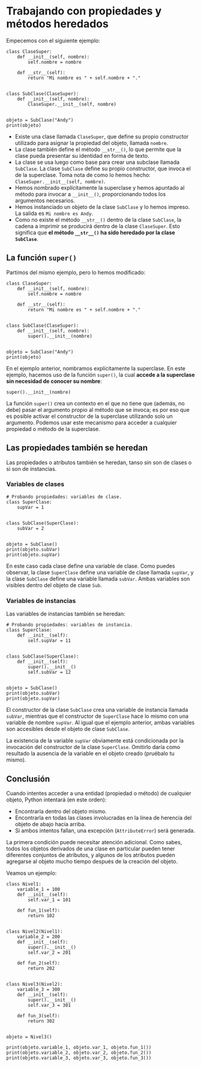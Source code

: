 # Trabajando con propiedades y métodos heredados

Empecemos con el siguiente ejemplo:

```
class ClaseSuper:
    def __init__(self, nombre):
        self.nombre = nombre

    def __str__(self):
        return "Mi nombre es " + self.nombre + "."


class SubClase(ClaseSuper):
    def __init__(self, nombre):
        ClaseSuper.__init__(self, nombre)


objeto = SubClase("Andy")
print(objeto)
```

* Existe una clase llamada `ClaseSuper`, que define su propio constructor utilizado para asignar la propiedad del objeto, llamada `nombre`.
* La clase también define el método `__str__()`, lo que permite que la clase pueda presentar su identidad en forma de texto.
* La clase se usa luego como base para crear una subclase llamada `SubClase`. La clase `SubClase` define su propio constructor, que invoca el de la superclase. Toma nota de como lo hemos hecho: `ClaseSuper.__init__(self, nombre)`.
* Hemos nombrado explícitamente la superclase y hemos apuntado al método para invocar a `__init__()`, proporcionando todos los argumentos necesarios.
* Hemos instanciado un objeto de la clase `SubClase` y lo hemos impreso. La salida es `Mi nombre es Andy`.
* Como no existe el método `__str__()` dentro de la clase `SubClase`, la cadena a imprimir se producirá dentro de la clase `ClaseSuper`. Esto significa que **el método `__str__()` ha sido heredado por la clase `SubClase`**.

## La función `super()`

Partimos del mismo ejemplo, pero lo hemos modificado:

```
class ClaseSuper:
    def __init__(self, nombre):
        self.nombre = nombre

    def __str__(self):
        return "Mi nombre es " + self.nombre + "."


class SubClase(ClaseSuper):
    def __init__(self, nombre):
        super().__init__(nombre)


objeto = SubClase("Andy")
print(objeto)
```

En el ejemplo anterior, nombramos explícitamente la superclase. En este ejemplo, hacemos uso de la función `super()`, la cual **accede a la superclase sin necesidad de conocer su nombre**:

```
super().__init__(nombre)
```

La función `super()` crea un contexto en el que no tiene que (además, no debe) pasar el argumento propio al método que se invoca; es por eso que es posible activar el constructor de la superclase utilizando solo un argumento. Podemos usar este mecanismo para acceder a cualquier propiedad o método de la superclase.

## Las propiedades también se heredan

Las propiedades o atributos también se heredan, tanso sin son de clases o si son de instancias.

### Variables de clases

```
# Probando propiedades: variables de clase.
class SuperClase:
    supVar = 1


class SubClase(SuperClase):
    subVar = 2


objeto = SubClase()
print(objeto.subVar)
print(objeto.supVar)
```

En este caso cada clase define una variable de clase. Como puedes observar, la clase `SuperClase` define una variable de clase llamada `supVar`, y la clase `SubClase` define una variable llamada `subVar`. Ambas variables son visibles dentro del objeto de clase `Sub`.

### Variables de instancias

Las variables de instancias también se heredan:

```
# Probando propiedades: variables de instancia.
class SuperClase:
    def __init__(self):
        self.supVar = 11


class SubClase(SuperClase):
    def __init__(self):
        super().__init__()
        self.subVar = 12


objeto = SubClase()
print(objeto.subVar)
print(objeto.supVar)
```

El constructor de la clase `SubClase` crea una variable de instancia llamada `subVar`, mientras que el constructor de `SuperClase` hace lo mismo con una variable de nombre `supVar`. Al igual que el ejemplo anterior, ambas variables son accesibles desde el objeto de clase `SubClase`.

La existencia de la variable `supVar` obviamente está condicionada por la invocación del constructor de la clase `SuperClase`. Omitirlo daría como resultado la ausencia de la variable en el objeto creado (pruébalo tu mismo).

## Conclusión

Cuando intentes acceder a una entidad (propiedad o método) de cualquier objeto, Python intentará (en este orden):

* Encontrarla dentro del objeto mismo.
* Encontrarla en todas las clases involucradas en la línea de herencia del objeto de abajo hacia arriba.
* Si ambos intentos fallan, una excepción (`AttributeError`) será generada.

La primera condición puede necesitar atención adicional. Como sabes, todos los objetos derivados de una clase en particular pueden tener diferentes conjuntos de atributos, y algunos de los atributos pueden agregarse al objeto mucho tiempo después de la creación del objeto.

Veamos un ejemplo:

```
class Nivel1:
    variable_1 = 100
    def __init__(self):
        self.var_1 = 101

    def fun_1(self):
        return 102


class Nivel2(Nivel1):
    variable_2 = 200
    def __init__(self):
        super().__init__()
        self.var_2 = 201
    
    def fun_2(self):
        return 202


class Nivel3(Nivel2):
    variable_3 = 300
    def __init__(self):
        super().__init__()
        self.var_3 = 301

    def fun_3(self):
        return 302


objeto = Nivel3()

print(objeto.variable_1, objeto.var_1, objeto.fun_1())
print(objeto.variable_2, objeto.var_2, objeto.fun_2())
print(objeto.variable_3, objeto.var_3, objeto.fun_3())
```
